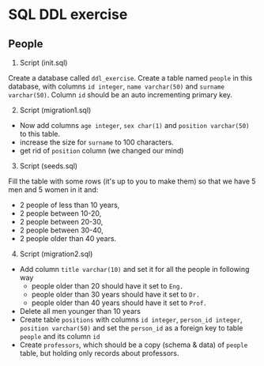# SQL DDL exercise

## People
1. Script (init.sql)

Create a database called `ddl_exercise`. Create a table named `people` in this database, with columns `id integer`, `name varchar(50)` and `surname varchar(50)`. 
Column `id` should be an auto incrementing primary key. 

2. Script (migration1.sql)

- Now add columns `age integer`, `sex char(1)` and `position varchar(50)` to this table.
- increase the size for `surname` to 100 characters.
- get rid of `position` column (we changed our mind)

3. Script (seeds.sql)

Fill the table with some rows (it's up to you to make them) so that we have 5 men and 5 women in it and:

- 2 people of less than 10 years,
- 2 people between 10-20,
- 2 people between 20-30,
- 2 people between 30-40,
- 2 people older than 40 years.

4. Script (migration2.sql)

- Add column `title varchar(10)` and set it for all the people in following way
  - people older than 20 should have it set to `Eng.`
  - people older than 30 years should have it set to `Dr.`
  - people older than 40 years should have it set to `Prof.`
- Delete all men younger than 10 years
- Create table `positions` with columns `id integer`, `person_id integer`, `position varchar(50)` and set the `person_id` as a foreign key to table `people` and its column `id`
- Create `professors`, which should be a copy (schema & data) of `people` table, but holding only records about professors.

